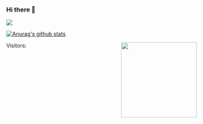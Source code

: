### Hi there 👋
![](https://cdn.jsdelivr.net/gh/gouidea/picbed-go/img/profile.png)

[![Anurag's github stats](https://github-readme-stats.vercel.app/api?username=gouidea&count_private=true&show_icons=true&theme=radical)](https://github.com/gouidea/github-readme-stats)

Visitors: <img align='right' src="https://profile-counter.glitch.me/gouidea/count.svg" width="200">
